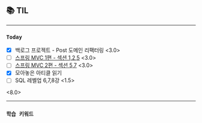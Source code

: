 ## 📚 TIL

---

### `Today`
- [X] 백로그 프로젝트 - Post 도메인 리팩터링 <3.0>
- [ ] [스프링 MVC 1편 - 섹션 1,2,5](https://www.inflearn.com/course/%EC%8A%A4%ED%94%84%EB%A7%81-%ED%95%B5%EC%8B%AC-%EC%9B%90%EB%A6%AC-%EA%B8%B0%EB%B3%B8%ED%8E%B8?_gl=1*14vy9ir*_ga*MTcyOTY0MDA5NC4xNjkyOTEzMDUz*_ga_85V6SRKGJV*MTY5MjkxMzA1Mi4xLjEuMTY5Mjk5Nzg2MS42MC4wLjA.) <3.0>
- [ ] [스프링 MVC 2편 - 섹션 5,7](https://www.inflearn.com/course/%EC%8A%A4%ED%94%84%EB%A7%81-mvc-2#reviews.) <3.0>
- [X] 모아놓은 아티클 읽기
- [ ] SQL 레벨업 6,7,8강 <1.5>

<8.0>

---

### `학습 키워드`
